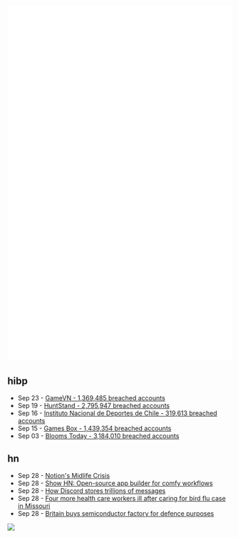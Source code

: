 ![Metrics](https://raw.githubusercontent.com/phixion/phixion/master/metrics.svg)

## hibp

<!--
for https://github.com/phixion/phixion/blob/main/.github/workflows/feeds.yml
-->
<!--START_SECTION:haveibeenpwnd-->
- Sep 23 - [GameVN - 1,369,485 breached accounts](https://haveibeenpwned.com/PwnedWebsites#GameVN)
- Sep 19 - [HuntStand - 2,795,947 breached accounts](https://haveibeenpwned.com/PwnedWebsites#HuntStand)
- Sep 16 - [Instituto Nacional de Deportes de Chile - 319,613 breached accounts](https://haveibeenpwned.com/PwnedWebsites#InstitutoNacionalDeDeportesDeChile)
- Sep 15 - [Games Box - 1,439,354 breached accounts](https://haveibeenpwned.com/PwnedWebsites#GamesBox)
- Sep 03 - [Blooms Today - 3,184,010 breached accounts](https://haveibeenpwned.com/PwnedWebsites#BloomsToday)
<!--END_SECTION:haveibeenpwnd-->

## hn

<!--
for https://github.com/phixion/phixion/blob/main/.github/workflows/feeds.yml
-->
<!--START_SECTION:hn-->
- Sep 28 - [Notion's Midlife Crisis](https://www.jjinux.com/2024/09/notions-mid-life-crisis.html)
- Sep 28 - [Show HN: Open-source app builder for comfy workflows](https://github.com/ViewComfy/ViewComfy)
- Sep 28 - [How Discord stores trillions of messages](https://discord.com/blog/how-discord-stores-trillions-of-messages)
- Sep 28 - [Four more health care workers ill after caring for bird flu case in Missouri](https://www.statnews.com/2024/09/27/bird-flu-missouri-four-more-healthcare-workers/)
- Sep 28 - [Britain buys semiconductor factory for defence purposes](https://ukdefencejournal.org.uk/britain-buys-semiconductor-factory-for-defence-purposes/)
<!--END_SECTION:hn-->

<!--
for https://yhype.me
-->
![](https://hit.yhype.me/github/profile?user_id=13013670)
